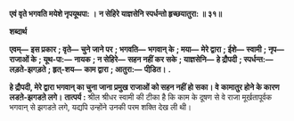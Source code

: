 **एवं वृते भगवति मयेशे नृपयूथपा: ।** **न सेहिरे याज्ञसेनि स्पर्धन्तो हृच्छयातुरा: ॥ ३१॥** 

**शब्दार्थ** 

**एवम्—** **इस प्रकार** **; वृते—** **चुने जाने पर** **; भगवति—** **भगवान् के** **; मया—** **मेरे द्वारा** **; ईशे—** **स्वामी** **; नृप—** **राजाओं के** **; यूथ-पा:—** **नायक** **; न सेहिरे—** **सहन नहीं कर सके** **; याज्ञसेनि—** **हे द्रौपदी** **; स्पर्धन्त:—** **लड़ते-झगड़ते** **; हृत्-शय—** **काम द्वारा** **; आतुरा:—** **पीडि़त।** **.** 

**हे द्रौपदी, मेरे द्वारा भगवान् का चुना जाना प्रमुख राजाओं को सहन नहीं हो सका। वे** **कामातुर होने के कारण लडऩे-झगडऩे लगे।** **तात्पर्य :** श्रील श्रीधर स्वामी की टीका है कि काम के दूषण से वे राजा मूर्खतापूर्वक भगवान् से झगडऩे लगे, यद्यपि उन्होंने उनकी परम शक्ति देख ली थी।  